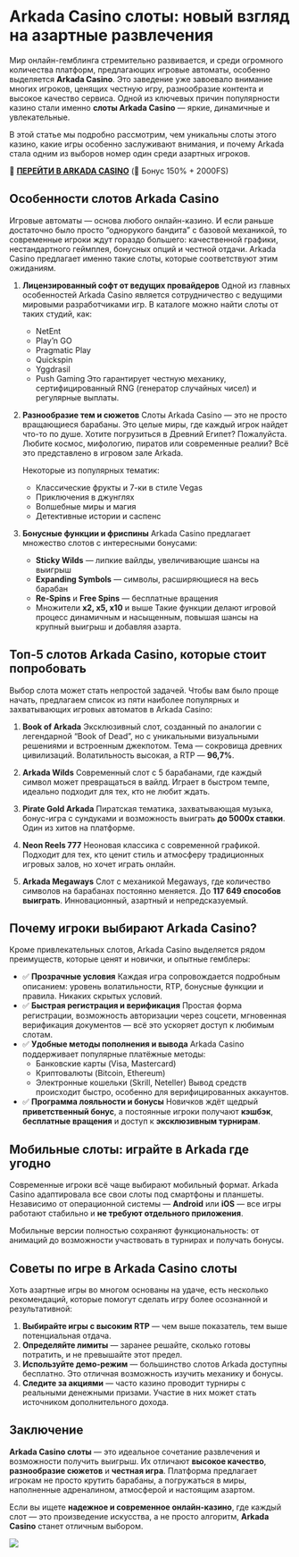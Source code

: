 # Arkada Casino слоты: новый взгляд на азартные развлечения

Мир онлайн-гемблинга стремительно развивается, и среди огромного количества платформ, предлагающих игровые автоматы, особенно выделяется **Arkada Casino**. Это заведение уже завоевало внимание многих игроков, ценящих честную игру, разнообразие контента и высокое качество сервиса. Одной из ключевых причин популярности казино стали именно **слоты Arkada Casino** — яркие, динамичные и увлекательные.

В этой статье мы подробно рассмотрим, чем уникальны слоты этого казино, какие игры особенно заслуживают внимания, и почему Arkada стала одним из выборов номер один среди азартных игроков.

🎰 **[ПЕРЕЙТИ В ARKADA CASINO](https://clck.ru/3Mmm8a "ПЕРЕЙТИ В ARKADA CASINO")** (🎁 Бонус 150% + 2000FS)

## Особенности слотов Arkada Casino

Игровые автоматы — основа любого онлайн-казино. И если раньше достаточно было просто “однорукого бандита” с базовой механикой, то современные игроки ждут гораздо большего: качественной графики, нестандартного геймплея, бонусных опций и честной отдачи. Arkada Casino предлагает именно такие слоты, которые соответствуют этим ожиданиям.

1.  **Лицензированный софт от ведущих провайдеров**
    Одной из главных особенностей Arkada Casino является сотрудничество с ведущими мировыми разработчиками игр. В каталоге можно найти слоты от таких студий, как:
    *   NetEnt
    *   Play’n GO
    *   Pragmatic Play
    *   Quickspin
    *   Yggdrasil
    *   Push Gaming
    Это гарантирует честную механику, сертифицированный RNG (генератор случайных чисел) и регулярные выплаты.

2.  **Разнообразие тем и сюжетов**
    Слоты Arkada Casino — это не просто вращающиеся барабаны. Это целые миры, где каждый игрок найдет что-то по душе. Хотите погрузиться в Древний Египет? Пожалуйста. Любите космос, мифологию, пиратов или современные реалии? Всё это представлено в игровом зале Arkada.

    Некоторые из популярных тематик:
    *   Классические фрукты и 7-ки в стиле Vegas
    *   Приключения в джунглях
    *   Волшебные миры и магия
    *   Детективные истории и саспенс

3.  **Бонусные функции и фриспины**
    Arkada Casino предлагает множество слотов с интересными бонусами:
    *   **Sticky Wilds** — липкие вайлды, увеличивающие шансы на выигрыш
    *   **Expanding Symbols** — символы, расширяющиеся на весь барабан
    *   **Re-Spins** и **Free Spins** — бесплатные вращения
    *   Множители **x2, x5, x10** и выше
    Такие функции делают игровой процесс динамичным и насыщенным, повышая шансы на крупный выигрыш и добавляя азарта.

## Топ-5 слотов Arkada Casino, которые стоит попробовать

Выбор слота может стать непростой задачей. Чтобы вам было проще начать, предлагаем список из пяти наиболее популярных и захватывающих игровых автоматов в Arkada Casino:

1.  **Book of Arkada**
    Эксклюзивный слот, созданный по аналогии с легендарной “Book of Dead”, но с уникальными визуальными решениями и встроенным джекпотом. Тема — сокровища древних цивилизаций. Волатильность высокая, а RTP — **96,7%**.

2.  **Arkada Wilds**
    Современный слот с 5 барабанами, где каждый символ может превращаться в вайлд. Играет в быстром темпе, идеально подходит для тех, кто не любит ждать.

3.  **Pirate Gold Arkada**
    Пиратская тематика, захватывающая музыка, бонус-игра с сундуками и возможность выиграть **до 5000x ставки**. Один из хитов на платформе.

4.  **Neon Reels 777**
    Неоновая классика с современной графикой. Подходит для тех, кто ценит стиль и атмосферу традиционных игровых залов, но хочет играть онлайн.

5.  **Arkada Megaways**
    Слот с механикой Megaways, где количество символов на барабанах постоянно меняется. До **117 649 способов выиграть**. Инновационный, азартный и непредсказуемый.

## Почему игроки выбирают Arkada Casino?

Кроме привлекательных слотов, Arkada Casino выделяется рядом преимуществ, которые ценят и новички, и опытные гемблеры:

*   ✅ **Прозрачные условия**
    Каждая игра сопровождается подробным описанием: уровень волатильности, RTP, бонусные функции и правила. Никаких скрытых условий.
*   ✅ **Быстрая регистрация и верификация**
    Простая форма регистрации, возможность авторизации через соцсети, мгновенная верификация документов — всё это ускоряет доступ к любимым слотам.
*   ✅ **Удобные методы пополнения и вывода**
    Arkada Casino поддерживает популярные платёжные методы:
    *   Банковские карты (Visa, Mastercard)
    *   Криптовалюты (Bitcoin, Ethereum)
    *   Электронные кошельки (Skrill, Neteller)
    Вывод средств происходит быстро, особенно для верифицированных аккаунтов.
*   ✅ **Программа лояльности и бонусы**
    Новичков ждёт щедрый **приветственный бонус**, а постоянные игроки получают **кэшбэк**, **бесплатные вращения** и доступ к **эксклюзивным турнирам**.

## Мобильные слоты: играйте в Arkada где угодно

Современные игроки всё чаще выбирают мобильный формат. Arkada Casino адаптировала все свои слоты под смартфоны и планшеты. Независимо от операционной системы — **Android** или **iOS** — все игры работают стабильно и **не требуют отдельного приложения**.

Мобильные версии полностью сохраняют функциональность: от анимаций до возможности участвовать в турнирах и получать бонусы.

## Советы по игре в Arkada Casino слоты

Хоть азартные игры во многом основаны на удаче, есть несколько рекомендаций, которые помогут сделать игру более осознанной и результативной:

1.  **Выбирайте игры с высоким RTP** — чем выше показатель, тем выше потенциальная отдача.
2.  **Определяйте лимиты** — заранее решайте, сколько готовы потратить, и не превышайте этот предел.
3.  **Используйте демо-режим** — большинство слотов Arkada доступны бесплатно. Это отличная возможность изучить механику и бонусы.
4.  **Следите за акциями** — часто казино проводит турниры с реальными денежными призами. Участие в них может стать источником дополнительного дохода.

## Заключение

**Arkada Casino слоты** — это идеальное сочетание развлечения и возможности получить выигрыш. Их отличают **высокое качество**, **разнообразие сюжетов** и **честная игра**. Платформа предлагает игрокам не просто крутить барабаны, а погружаться в миры, наполненные адреналином, атмосферой и настоящим азартом.

Если вы ищете **надежное и современное онлайн-казино**, где каждый слот — это произведение искусства, а не просто алгоритм, **Arkada Casino** станет отличным выбором.

[![](https://i.ibb.co/yF8tXZFh/arkada-banner.png)](https://clck.ru/3Mmm8a)
